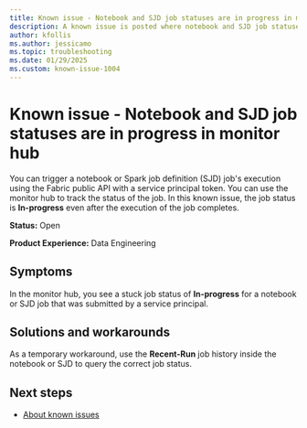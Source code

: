```yaml
---
title: Known issue - Notebook and SJD job statuses are in progress in monitor hub
description: A known issue is posted where notebook and SJD job statuses are in progress in monitor hub.
author: kfollis
ms.author: jessicamo
ms.topic: troubleshooting  
ms.date: 01/29/2025
ms.custom: known-issue-1004
---
```


# Known issue - Notebook and SJD job statuses are in progress in monitor hub

You can trigger a notebook or Spark job definition (SJD) job's execution using the Fabric public API with a service principal token. You can use the monitor hub to track the status of the job. In this known issue, the job status is **In-progress** even after the execution of the job completes.

**Status:** Open

**Product Experience:** Data Engineering

## Symptoms

In the monitor hub, you see a stuck job status of **In-progress** for a notebook or SJD job that was submitted by a service principal.

## Solutions and workarounds

As a temporary workaround, use the **Recent-Run** job history inside the notebook or SJD to query the correct job status.

## Next steps

- [About known issues](https://support.fabric.microsoft.com/known-issues)
